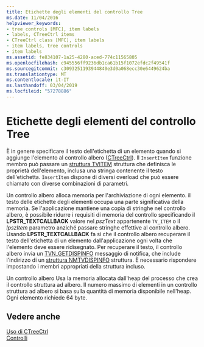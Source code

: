 ```yaml
---
title: Etichette degli elementi del controllo Tree
ms.date: 11/04/2016
helpviewer_keywords:
- tree controls [MFC], item labels
- labels, CTreeCtrl items
- CTreeCtrl class [MFC], item labels
- item labels, tree controls
- item labels
ms.assetid: fe834107-1a25-4280-aced-774c11565805
ms.openlocfilehash: c945556ff9236db1ca61b15f1072efdc2f49541f
ms.sourcegitcommit: c3093251193944840e3d0a068ecc30e6449624ba
ms.translationtype: MT
ms.contentlocale: it-IT
ms.lasthandoff: 03/04/2019
ms.locfileid: "57278886"
---
```

# <a name="tree-control-item-labels"></a>Etichette degli elementi del controllo Tree

È in genere specificare il testo dell'etichetta di un elemento quando si aggiunge l'elemento al controllo albero ([CTreeCtrl](../mfc/reference/ctreectrl-class.md)). Il `InsertItem` funzione membro può passare un [struttura TVITEM](/windows/desktop/api/commctrl/ns-commctrl-tagtvitema) struttura che definisca le proprietà dell'elemento, inclusa una stringa contenente il testo dell'etichetta. `InsertItem` dispone di diversi overload che può essere chiamato con diverse combinazioni di parametri.

Un controllo albero alloca memoria per l'archiviazione di ogni elemento. il testo delle etichette degli elementi occupa una parte significativa della memoria. Se l'applicazione mantiene una copia di stringhe nel controllo albero, è possibile ridurre i requisiti di memoria del controllo specificando il **LPSTR_TEXTCALLBACK** valore nel *pszText* appartenente `TV_ITEM` o il *lpszItem* parametro anziché passare stringhe effettive al controllo albero. Usando **LPSTR_TEXTCALLBACK** fa sì che il controllo albero recuperare il testo dell'etichetta di un elemento dall'applicazione ogni volta che l'elemento deve essere ridisegnato. Per recuperare il testo, il controllo albero invia un [TVN_GETDISPINFO](/windows/desktop/Controls/tvn-getdispinfo) messaggio di notifica, che include l'indirizzo di un [struttura NMTVDISPINFO](/windows/desktop/api/commctrl/ns-commctrl-tagtvdispinfoa) struttura. È necessario rispondere impostando i membri appropriati della struttura incluso.

Un controllo albero Usa la memoria allocata dall'heap del processo che crea il controllo struttura ad albero. Il numero massimo di elementi in un controllo struttura ad albero si basa sulla quantità di memoria disponibile nell'heap. Ogni elemento richiede 64 byte.

## <a name="see-also"></a>Vedere anche

[Uso di CTreeCtrl](../mfc/using-ctreectrl.md)<br/>
[Controlli](../mfc/controls-mfc.md)
